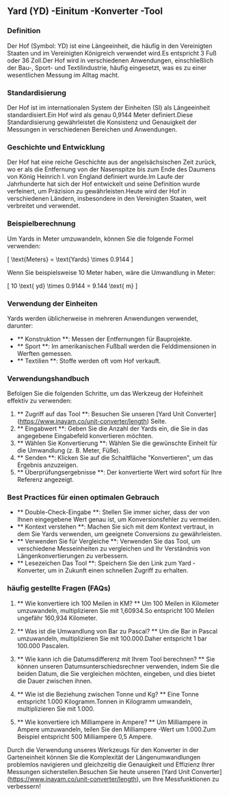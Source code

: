 ## Yard (YD) -Einitum -Konverter -Tool

### Definition
Der Hof (Symbol: YD) ist eine Längeeinheit, die häufig in den Vereinigten Staaten und im Vereinigten Königreich verwendet wird.Es entspricht 3 Fuß oder 36 Zoll.Der Hof wird in verschiedenen Anwendungen, einschließlich der Bau-, Sport- und Textilindustrie, häufig eingesetzt, was es zu einer wesentlichen Messung im Alltag macht.

### Standardisierung
Der Hof ist im internationalen System der Einheiten (SI) als Längeeinheit standardisiert.Ein Hof wird als genau 0,9144 Meter definiert.Diese Standardisierung gewährleistet die Konsistenz und Genauigkeit der Messungen in verschiedenen Bereichen und Anwendungen.

### Geschichte und Entwicklung
Der Hof hat eine reiche Geschichte aus der angelsächsischen Zeit zurück, wo er als die Entfernung von der Nasenspitze bis zum Ende des Daumens von König Heinrich I. von England definiert wurde.Im Laufe der Jahrhunderte hat sich der Hof entwickelt und seine Definition wurde verfeinert, um Präzision zu gewährleisten.Heute wird der Hof in verschiedenen Ländern, insbesondere in den Vereinigten Staaten, weit verbreitet und verwendet.

### Beispielberechnung
Um Yards in Meter umzuwandeln, können Sie die folgende Formel verwenden:

\[ \text{Meters} = \text{Yards} \times 0.9144 \]

Wenn Sie beispielsweise 10 Meter haben, wäre die Umwandlung in Meter:

\[ 10 \text{ yd} \times 0.9144 = 9.144 \text{ m} \]

### Verwendung der Einheiten
Yards werden üblicherweise in mehreren Anwendungen verwendet, darunter:
- ** Konstruktion **: Messen der Entfernungen für Bauprojekte.
- ** Sport **: Im amerikanischen Fußball werden die Felddimensionen in Werften gemessen.
- ** Textilien **: Stoffe werden oft vom Hof ​​verkauft.

### Verwendungshandbuch
Befolgen Sie die folgenden Schritte, um das Werkzeug der Hofeinheit effektiv zu verwenden:
1. ** Zugriff auf das Tool **: Besuchen Sie unseren [Yard Unit Converter] (https://www.inayam.co/unit-converter/length) Seite.
2. ** Eingabwert **: Geben Sie die Anzahl der Yards ein, die Sie in das angegebene Eingabefeld konvertieren möchten.
3. ** Wählen Sie Konvertierung **: Wählen Sie die gewünschte Einheit für die Umwandlung (z. B. Meter, Füße).
4. ** Senden **: Klicken Sie auf die Schaltfläche "Konvertieren", um das Ergebnis anzuzeigen.
5. ** Überprüfungsergebnisse **: Der konvertierte Wert wird sofort für Ihre Referenz angezeigt.

### Best Practices für einen optimalen Gebrauch
- ** Double-Check-Eingabe **: Stellen Sie immer sicher, dass der von Ihnen eingegebene Wert genau ist, um Konversionsfehler zu vermeiden.
- ** Kontext verstehen **: Machen Sie sich mit dem Kontext vertraut, in dem Sie Yards verwenden, um geeignete Conversions zu gewährleisten.
- ** Verwenden Sie für Vergleiche **: Verwenden Sie das Tool, um verschiedene Messeinheiten zu vergleichen und Ihr Verständnis von Längenkonvertierungen zu verbessern.
- ** Lesezeichen Das Tool **: Speichern Sie den Link zum Yard -Konverter, um in Zukunft einen schnellen Zugriff zu erhalten.

### häufig gestellte Fragen (FAQs)

1. ** Wie konvertiere ich 100 Meilen in KM? **
Um 100 Meilen in Kilometer umzuwandeln, multiplizieren Sie mit 1,60934.So entspricht 100 Meilen ungefähr 160,934 Kilometer.

2. ** Was ist die Umwandlung von Bar zu Pascal? **
Um die Bar in Pascal umzuwandeln, multiplizieren Sie mit 100.000.Daher entspricht 1 bar 100.000 Pascalen.

3. ** Wie kann ich die Datumsdifferenz mit Ihrem Tool berechnen? **
Sie können unseren Datumsunterschiedsrechner verwenden, indem Sie die beiden Datum, die Sie vergleichen möchten, eingeben, und dies bietet die Dauer zwischen ihnen.

4. ** Wie ist die Beziehung zwischen Tonne und Kg? **
Eine Tonne entspricht 1.000 Kilogramm.Tonnen in Kilogramm umwandeln, multiplizieren Sie mit 1.000.

5. ** Wie konvertiere ich Milliampere in Ampere? **
Um Milliampere in Ampere umzuwandeln, teilen Sie den Milliampere -Wert um 1.000.Zum Beispiel entspricht 500 Milliampere 0,5 Ampere.

Durch die Verwendung unseres Werkzeugs für den Konverter in der Garteneinheit können Sie die Komplexität der Längenumwandlungen problemlos navigieren und gleichzeitig die Genauigkeit und Effizienz Ihrer Messungen sicherstellen.Besuchen Sie heute unseren [Yard Unit Converter] (https://www.inayam.co/unit-converter/length), um Ihre Messfunktionen zu verbessern!